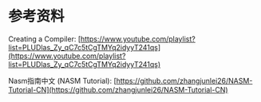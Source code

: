 # 参考资料

Creating a Compiler: [https://www.youtube.com/playlist?list=PLUDlas_Zy_qC7c5tCgTMYq2idyyT241qs](https://www.youtube.com/playlist?list=PLUDlas_Zy_qC7c5tCgTMYq2idyyT241qs)

Nasm指南中文 (NASM Tutorial): [https://github.com/zhangjunlei26/NASM-Tutorial-CN](https://github.com/zhangjunlei26/NASM-Tutorial-CN)

